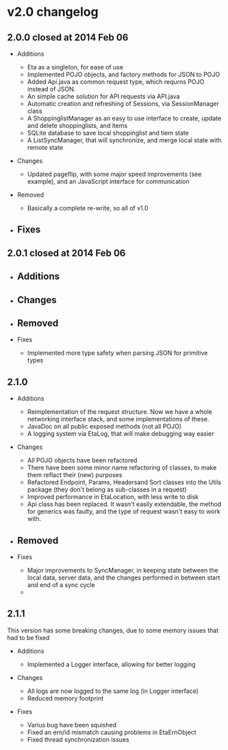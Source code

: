 # v2.0 changelog

## 2.0.0 closed at 2014 Feb 06

- Additions
  - Eta as a singleton, for ease of use
  - Implemented POJO objects, and factory methods for JSON to POJO
  - Added Api.java as common request type, which requrns POJO instead of JSON.
  - An simple cache solution for API requests via API.java
  - Automatic creation and refreshing of Sessions, via SessionManager class
  - A ShoppinglistManager as an easy to use interface to create, update and
delete shoppinglists, and items
  - SQLite database to save local shoppinglist and tiem state
  - A ListSyncManager, that will synchronize, and merge local state with remote state

- Changes
  - Updated pageflip, with some major speed improvements (see example), and an
JavaScript interface for communication

- Removed
  - Basically a complete re-write, so all of v1.0

- Fixes
  - 

## 2.0.1 closed at 2014 Feb 06

- Additions
  - 

- Changes
  - 

- Removed
  - 

- Fixes
  - Implemented more type safety when parsing JSON for primitive types


## 2.1.0

- Additions
  - Reimplementation of the request structure. Now we have a whole networking
interface stack, and some implementations of these.
  - JavaDoc on all public exposed methods (not all POJO)
  - A logging system via EtaLog, that will make debugging way easier

- Changes
  - All POJO objects have been refactored
  - There have been some minor name refactoring of classes, to make them reflact
their (new) purposes
  - Refactored Endpoint, Params, Headersand Sort classes into the Utils package
(they don't belong as sub-classes in a request)
  - Improved performance in EtaLocation, with less write to disk
  - Api class has been replaced. It wasn't easily extendable, the method for
generics was faulty, and the type of request wasn't easy to work with.

- Removed
  - 

- Fixes
  - Major improvements to SyncManager, in keeping state between the local data,
server data, and the changes performed in between start and end of a sync cycle
  - 


## 2.1.1

This version has some breaking changes, due to some memory issues that had to be fixed

- Additions
  - Implemented a Logger interface, allowing for better logging

- Changes
  - All logs are now logged to the same log (in Logger interface)
  - Reduced memory footprint

- Fixes
  - Varius bug have been squished
  - Fixed an ern/id mismatch causing problems in EtaErnObject
  - Fixed thread synchronization issues


